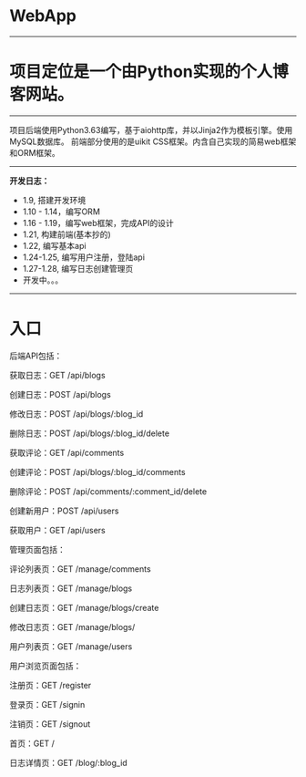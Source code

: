 ﻿# WebApp

---

# 项目定位是一个由Python实现的个人博客网站。

---

项目后端使用Python3.63编写，基于aiohttp库，并以Jinja2作为模板引擎。使用MySQL数据库。
前端部分使用的是uikit CSS框架。内含自己实现的简易web框架和ORM框架。

---

**开发日志：**

- 1.9, 搭建开发环境
- 1.10 - 1.14，编写ORM
- 1.16 - 1.19，编写web框架，完成API的设计
- 1.21, 构建前端(基本抄的)
- 1.22, 编写基本api
- 1.24-1.25, 编写用户注册，登陆api
- 1.27-1.28, 编写日志创建管理页
- 开发中。。。

---

# 入口


后端API包括：

获取日志：GET /api/blogs

创建日志：POST /api/blogs

修改日志：POST /api/blogs/:blog_id

删除日志：POST /api/blogs/:blog_id/delete

获取评论：GET /api/comments

创建评论：POST /api/blogs/:blog_id/comments

删除评论：POST /api/comments/:comment_id/delete

创建新用户：POST /api/users

获取用户：GET /api/users

管理页面包括：

评论列表页：GET /manage/comments

日志列表页：GET /manage/blogs

创建日志页：GET /manage/blogs/create

修改日志页：GET /manage/blogs/

用户列表页：GET /manage/users

用户浏览页面包括：

注册页：GET /register

登录页：GET /signin

注销页：GET /signout

首页：GET /

日志详情页：GET /blog/:blog_id
